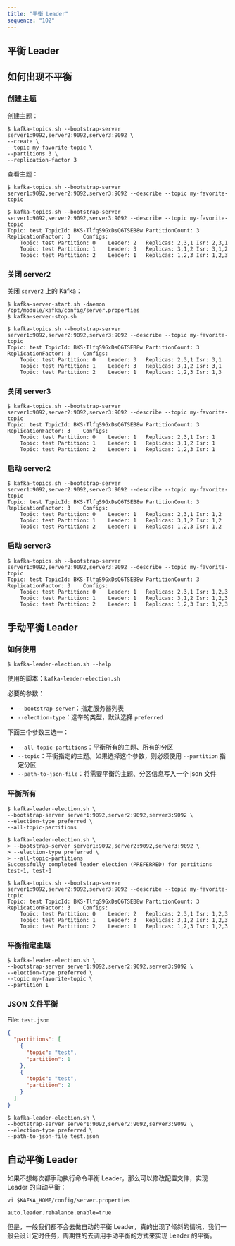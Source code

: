 ```yaml
---
title: "平衡 Leader"
sequence: "102"
---
```


## 平衡 Leader

## 如何出现不平衡

### 创建主题

创建主题：

```text
$ kafka-topics.sh --bootstrap-server server1:9092,server2:9092,server3:9092 \
--create \
--topic my-favorite-topic \
--partitions 3 \
--replication-factor 3
```

查看主题：

```text
$ kafka-topics.sh --bootstrap-server server1:9092,server2:9092,server3:9092 --describe --topic my-favorite-topic
```

```text
$ kafka-topics.sh --bootstrap-server server1:9092,server2:9092,server3:9092 --describe --topic my-favorite-topic
Topic: test	TopicId: BKS-TlfqS9GxDsQ6TSEB8w	PartitionCount: 3	ReplicationFactor: 3	Configs: 
	Topic: test	Partition: 0	Leader: 2	Replicas: 2,3,1	Isr: 2,3,1
	Topic: test	Partition: 1	Leader: 3	Replicas: 3,1,2	Isr: 3,1,2
	Topic: test	Partition: 2	Leader: 1	Replicas: 1,2,3	Isr: 1,2,3
```

### 关闭 server2

关闭 `server2` 上的 Kafka：

```text
$ kafka-server-start.sh -daemon /opt/module/kafka/config/server.properties
$ kafka-server-stop.sh
```

```text
$ kafka-topics.sh --bootstrap-server server1:9092,server2:9092,server3:9092 --describe --topic my-favorite-topic
Topic: test	TopicId: BKS-TlfqS9GxDsQ6TSEB8w	PartitionCount: 3	ReplicationFactor: 3	Configs: 
	Topic: test	Partition: 0	Leader: 3	Replicas: 2,3,1	Isr: 3,1
	Topic: test	Partition: 1	Leader: 3	Replicas: 3,1,2	Isr: 3,1
	Topic: test	Partition: 2	Leader: 1	Replicas: 1,2,3	Isr: 1,3
```

### 关闭 server3

```text
$ kafka-topics.sh --bootstrap-server server1:9092,server2:9092,server3:9092 --describe --topic my-favorite-topic
Topic: test	TopicId: BKS-TlfqS9GxDsQ6TSEB8w	PartitionCount: 3	ReplicationFactor: 3	Configs: 
	Topic: test	Partition: 0	Leader: 1	Replicas: 2,3,1	Isr: 1
	Topic: test	Partition: 1	Leader: 1	Replicas: 3,1,2	Isr: 1
	Topic: test	Partition: 2	Leader: 1	Replicas: 1,2,3	Isr: 1
```

### 启动 server2

```text
$ kafka-topics.sh --bootstrap-server server1:9092,server2:9092,server3:9092 --describe --topic my-favorite-topic
Topic: test	TopicId: BKS-TlfqS9GxDsQ6TSEB8w	PartitionCount: 3	ReplicationFactor: 3	Configs: 
	Topic: test	Partition: 0	Leader: 1	Replicas: 2,3,1	Isr: 1,2
	Topic: test	Partition: 1	Leader: 1	Replicas: 3,1,2	Isr: 1,2
	Topic: test	Partition: 2	Leader: 1	Replicas: 1,2,3	Isr: 1,2
```

### 启动 server3

```text
$ kafka-topics.sh --bootstrap-server server1:9092,server2:9092,server3:9092 --describe --topic my-favorite-topic
Topic: test	TopicId: BKS-TlfqS9GxDsQ6TSEB8w	PartitionCount: 3	ReplicationFactor: 3	Configs: 
	Topic: test	Partition: 0	Leader: 1	Replicas: 2,3,1	Isr: 1,2,3
	Topic: test	Partition: 1	Leader: 1	Replicas: 3,1,2	Isr: 1,2,3
	Topic: test	Partition: 2	Leader: 1	Replicas: 1,2,3	Isr: 1,2,3
```

## 手动平衡 Leader

### 如何使用

```text
$ kafka-leader-election.sh --help
```

使用的脚本：`kafka-leader-election.sh`

必要的参数：

- `--bootstrap-server`：指定服务器列表
- `--election-type`：选举的类型，默认选择 `preferred`

下面三个参数三选一：

- `--all-topic-partitions`：平衡所有的主题、所有的分区
- `--topic`：平衡指定的主题。如果选择这个参数，则必须使用 `--partition` 指定分区
- `--path-to-json-file`：将需要平衡的主题、分区信息写入一个 json 文件

### 平衡所有

```text
$ kafka-leader-election.sh \
--bootstrap-server server1:9092,server2:9092,server3:9092 \
--election-type preferred \
--all-topic-partitions
```

```text
$ kafka-leader-election.sh \
> --bootstrap-server server1:9092,server2:9092,server3:9092 \
> --election-type preferred \
> --all-topic-partitions
Successfully completed leader election (PREFERRED) for partitions test-1, test-0

$ kafka-topics.sh --bootstrap-server server1:9092,server2:9092,server3:9092 --describe --topic my-favorite-topic
Topic: test	TopicId: BKS-TlfqS9GxDsQ6TSEB8w	PartitionCount: 3	ReplicationFactor: 3	Configs: 
	Topic: test	Partition: 0	Leader: 2	Replicas: 2,3,1	Isr: 1,2,3
	Topic: test	Partition: 1	Leader: 3	Replicas: 3,1,2	Isr: 1,2,3
	Topic: test	Partition: 2	Leader: 1	Replicas: 1,2,3	Isr: 1,2,3
```

### 平衡指定主题

```text
$ kafka-leader-election.sh \
--bootstrap-server server1:9092,server2:9092,server3:9092 \
--election-type preferred \
--topic my-favorite-topic \
--partition 1
```

### JSON 文件平衡

File: `test.json`

```json
{
  "partitions": [
    {
      "topic": "test",
      "partition": 1
    },
    {
      "topic": "test",
      "partition": 2
    }
  ]
}
```

```text
$ kafka-leader-election.sh \
--bootstrap-server server1:9092,server2:9092,server3:9092 \
--election-type preferred \
--path-to-json-file test.json
```

## 自动平衡 Leader

如果不想每次都手动执行命令平衡 Leader，那么可以修改配置文件，实现 Leader 的自动平衡：

```text
vi $KAFKA_HOME/config/server.properties
```

```text
auto.leader.rebalance.enable=true
```

但是，一般我们都不会去做自动的平衡 Leader，真的出现了倾斜的情况，我们一般会设计定时任务，周期性的去调用手动平衡的方式来实现 Leader 的平衡。

